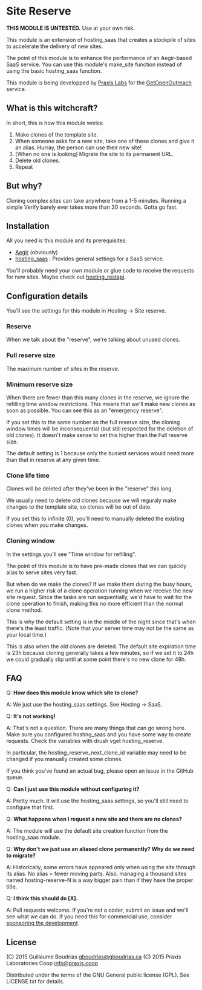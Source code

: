 # Site Reserve

**THIS MODULE IS UNTESTED.** Use at your own risk.

This module is an extension of hosting\_saas that creates a stockpile of sites to accelerate the delivery of new sites.

The point of this module is to enhance the performance of an Aegir-based SaaS service. You can use this module's make\_site function instead of using the basic hosting\_saas function.

This module is being developped by [Praxis Labs](http://praxis.coop) for the [GetOpenOutreach](http://getopenoutreach.com) service.

## What is this witchcraft?

In short, this is how this module works:

1. Make clones of the template site.
2. When someone asks for a new site, take one of these clones and give it an alias. Hurray, the person can use their new site!
3. [When no one is looking] Migrate the site to its permanent URL.
4. Delete old clones.
5. Repeat

## But why?

Cloning complex sites can take anywhere from a 1-5 minutes. Running a simple Verify barely ever takes more than 30 seconds. Gotta go fast.

## Installation

All you need is this module and its prerequisites:

* [Aegir](http://aegirproject.org) (obviously)
* [hosting\_saas](https://drupal.org/project/hosting_saas) : Provides general settings for a SaaS service.

You'll probably need your own module or glue code to receive the requests for new sites. Maybe check out [hosting\_restapi](https://github.com/coopsymbiotic/hosting_restapi).

## Configuration details

You'll see the settings for this module in Hosting -> Site reserve.

### Reserve

When we talk about the "reserve", we're talking about unused clones.

### Full reserve size

The maximum number of sites in the reserve.

### Minimum reserve size

When there are fewer than this many clones in the reserve, we ignore the refilling time window restrictions. This means that we'll make new clones as soon as possible. You can see this as an "emergency reserve".

If you set this to the same number as the full reserve size, the cloning window times will be inconsequential (but still respected for the deletion of old clones). It doesn't make sense to set this higher than the Full reserve size.

The default setting is 1 because only the busiest services would need more than that in reserve at any given time.

### Clone life time

Clones will be deleted after they've been in the "reserve" this long.

We usually need to delete old clones because we will reguraly make changes to the template site, so clones will be out of date.

If you set this to infinite (0), you'll need to manually deleted the existing clones when you make changes.

### Cloning window

In the settings you'll see "Time window for refilling".

The point of this module is to have pre-made clones that we can quickly alias to serve sites very fast.

But when do we make the clones? If we make them during the busy hours, we run a higher risk of a clone operation running when we receive the new site request. Since the tasks are run sequentially, we'd have to wait for the clone operation to finish, making this no more efficient than the normal clone method.

This is why the default setting is in the middle of the night since that's when there's the least traffic. (Note that your server time may not be the same as your local time.)

This is also when the old clones are deleted. The default site expiration time is 23h because cloning generally takes a few minutes, so if we set it to 24h we could gradually slip until at some point there's no new clone for 48h.

## FAQ

Q: **How does this module know which site to clone?**

A: We just use the hosting\_saas settings. See Hosting -> SaaS.

Q: **It's not working!**

A: That's not a question. There are many things that can go wrong here. Make sure you configured hosting\_saas and you have some way to create requests. Check the variables with drush vget hosting\_reserve.

In particular, the hosting\_reserve\_next\_clone\_id variable may need to be changed if you manually created some clones.

If you think you've found an actual bug, please open an issue in the GitHub queue.

Q: **Can I just use this module without configuring it?**

A: Pretty much. It will use the hosting\_saas settings, so you'll still need to configure that first.

Q: **What happens when I request a new site and there are no clones?**

A: The module will use the default site creation function from the hosting\_saas module.

Q: **Why don't we just use an aliased clone permanently? Why do we need to migrate?**

A: Historically, some errors have appeared only when using the site through its alias. No alias = fewer moving parts. Also, managing a thousand sites named hosting-reserve-N is a way bigger pain than if they have the proper title.

Q: **I think this should do [X].**

A: Pull requests welcome. If you're not a coder, submit an issue and we'll see what we can do. If you need this for commercial use, consider [sponsoring the development](http://praxis.coop/en/contact).

## License

(C) 2015 Guillaume Boudrias gboudrias@gboudrias.ca (C) 2015 Praxis Laboratories Coop info@praxis.coop

Distributed under the terms of the GNU General public license (GPL). See LICENSE.txt for details.
